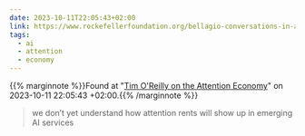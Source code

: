 ```yaml
---
date: 2023-10-11T22:05:43+02:00
link: https://www.rockefellerfoundation.org/bellagio-conversations-in-ai/tim-oreilly-on-the-attention-economy/
tags:
  - ai
  - attention
  - economy
---
```

{{% marginnote %}}Found at "[Tim O'Reilly on the Attention Economy](https://web.archive.org/web/20231011220543/https://www.rockefellerfoundation.org/bellagio-conversations-in-ai/tim-oreilly-on-the-attention-economy/)" on 2023-10-11 22:05:43 +02:00.{{% /marginnote %}}

> we don’t yet understand how attention rents will show up in emerging AI services